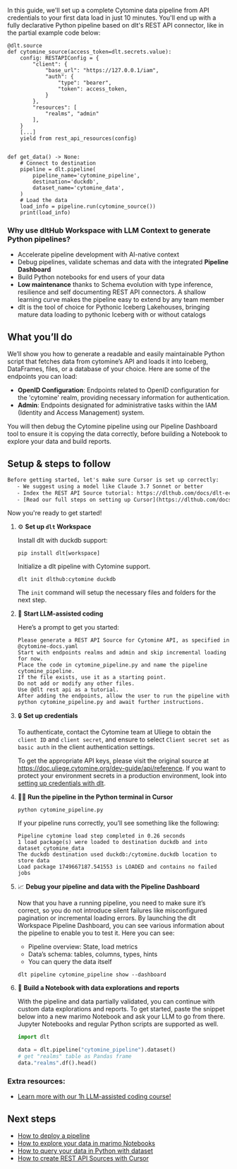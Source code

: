 In this guide, we'll set up a complete Cytomine data pipeline from API credentials to your first data load in just 10 minutes. You'll end up with a fully declarative Python pipeline based on dlt's REST API connector, like in the partial example code below:

```python-outcome
@dlt.source
def cytomine_source(access_token=dlt.secrets.value):
    config: RESTAPIConfig = {
        "client": {
            "base_url": "https://127.0.0.1/iam",
            "auth": {
                "type": "bearer",
                "token": access_token,
            }
        },
        "resources": [
            "realms", "admin"
        ],
    }
    [...]
    yield from rest_api_resources(config)


def get_data() -> None:
    # Connect to destination
    pipeline = dlt.pipeline(
        pipeline_name='cytomine_pipeline',
        destination='duckdb',
        dataset_name='cytomine_data', 
    )
    # Load the data
    load_info = pipeline.run(cytomine_source())
    print(load_info) 
```

### Why use dltHub Workspace with LLM Context to generate Python pipelines?

- Accelerate pipeline development with AI-native context
- Debug pipelines, validate schemas and data with the integrated **Pipeline Dashboard**
- Build Python notebooks for end users of your data
- **Low maintenance** thanks to Schema evolution with type inference, resilience and self documenting REST API connectors. A shallow learning curve makes the pipeline easy to extend by any team member
- dlt is the tool of choice for Pythonic Iceberg Lakehouses, bringing mature data loading to pythonic Iceberg with or without catalogs

## What you’ll do

We’ll show you how to generate a readable and easily maintainable Python script that fetches data from cytomine’s API and loads it into Iceberg, DataFrames, files, or a database of your choice. Here are some of the endpoints you can load:

- **OpenID Configuration**: Endpoints related to OpenID configuration for the 'cytomine' realm, providing necessary information for authentication.
- **Admin**: Endpoints designated for administrative tasks within the IAM (Identity and Access Management) system.

You will then debug the Cytomine pipeline using our Pipeline Dashboard tool to ensure it is copying the data correctly, before building a Notebook to explore your data and build reports.

## Setup & steps to follow

```default
Before getting started, let's make sure Cursor is set up correctly:
   - We suggest using a model like Claude 3.7 Sonnet or better
   - Index the REST API Source tutorial: https://dlthub.com/docs/dlt-ecosystem/verified-sources/rest_api/ and add it to context as **@dlt rest api**
   - [Read our full steps on setting up Cursor](https://dlthub.com/docs/dlt-ecosystem/llm-tooling/cursor-restapi#23-configuring-cursor-with-documentation)
```

Now you're ready to get started!

1. ⚙️ **Set up `dlt` Workspace**
    
    Install dlt with duckdb support:
    ```shell
    pip install dlt[workspace]
    ```

    Initialize a dlt pipeline with Cytomine support.
    ```shell
    dlt init dlthub:cytomine duckdb
    ```

    The `init` command will setup the necessary files and folders for the next step.
    
2. 🤠 **Start LLM-assisted coding**
    
    Here’s a prompt to get you started:
    
    ```prompt
    Please generate a REST API Source for Cytomine API, as specified in @cytomine-docs.yaml 
    Start with endpoints realms and admin and skip incremental loading for now. 
    Place the code in cytomine_pipeline.py and name the pipeline cytomine_pipeline. 
    If the file exists, use it as a starting point. 
    Do not add or modify any other files. 
    Use @dlt rest api as a tutorial. 
    After adding the endpoints, allow the user to run the pipeline with python cytomine_pipeline.py and await further instructions.
    ```

    
3. 🔒 **Set up credentials** 
    
    To authenticate, contact the Cytomine team at Uliege to obtain the `client ID` and `client secret`, and ensure to select `Client secret set as basic auth` in the client authentication settings.
    
    To get the appropriate API keys, please visit the original source at https://doc.uliege.cytomine.org/dev-guide/api/reference.
    If you want to protect your environment secrets in a production environment, look into [setting up credentials with dlt](https://dlthub.com/docs/walkthroughs/add_credentials).
    
4. 🏃‍♀️ **Run the pipeline in the Python terminal in Cursor**
    
    ```shell
    python cytomine_pipeline.py
    ```
    
    If your pipeline runs correctly, you’ll see something like the following:
    
    ```shell
    Pipeline cytomine load step completed in 0.26 seconds
    1 load package(s) were loaded to destination duckdb and into dataset cytomine_data
    The duckdb destination used duckdb:/cytomine.duckdb location to store data
    Load package 1749667187.541553 is LOADED and contains no failed jobs
    ```
    
5. 📈 **Debug your pipeline and data with the Pipeline Dashboard**

    Now that you have a running pipeline, you need to make sure it’s correct, so you do not introduce silent failures like misconfigured pagination or incremental loading errors. By launching the dlt Workspace Pipeline Dashboard, you can see various information about the pipeline to enable you to test it. Here you can see:
    - Pipeline overview: State, load metrics
    - Data’s schema: tables, columns, types, hints
    - You can query the data itself
    
    ```shell
    dlt pipeline cytomine_pipeline show --dashboard
    ```
    
6. 🐍 **Build a Notebook with data explorations and reports**

    With the pipeline and data partially validated, you can continue with custom data explorations and reports. To get started, paste the snippet below into a new marimo Notebook and ask your LLM to go from there. Jupyter Notebooks and regular Python scripts are supported as well.

    
    ```python
    import dlt

   data = dlt.pipeline("cytomine_pipeline").dataset()
   # get "realms" table as Pandas frame
   data."realms".df().head()
    ```

### Extra resources:

- [Learn more with our 1h LLM-assisted coding course!](https://www.youtube.com/watch?v=GGid70rnJuM)

## Next steps

- [How to deploy a pipeline](https://dlthub.com/docs/walkthroughs/deploy-a-pipeline)
- [How to explore your data in marimo Notebooks](https://dlthub.com/docs/general-usage/dataset-access/marimo)
- [How to query your data in Python with dataset](https://dlthub.com/docs/general-usage/dataset-access/dataset)
- [How to create REST API Sources with Cursor](https://dlthub.com/docs/dlt-ecosystem/llm-tooling/cursor-restapi)